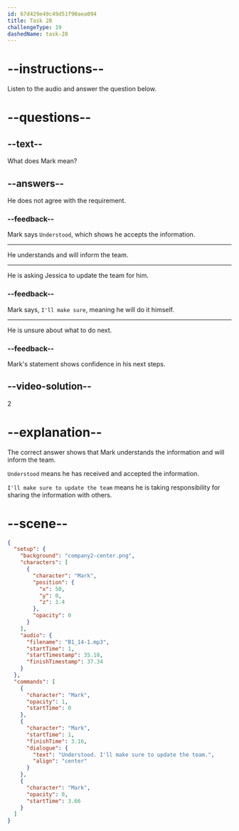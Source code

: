```yaml
---
id: 67d429e49c49d51f90aea094
title: Task 28
challengeType: 19
dashedName: task-28
---
```


<!-- (Audio) Mark: Understood. I'll make sure to update the team. -->

# --instructions--

Listen to the audio and answer the question below.

# --questions--

## --text--

What does Mark mean?

## --answers--

He does not agree with the requirement.

### --feedback--

Mark says `Understood`, which shows he accepts the information.

---

He understands and will inform the team.

---

He is asking Jessica to update the team for him.

### --feedback--

Mark says, `I'll make sure`, meaning he will do it himself.

---

He is unsure about what to do next.

### --feedback--

Mark's statement shows confidence in his next steps.

## --video-solution--

2

# --explanation--

The correct answer shows that Mark understands the information and will inform the team.

`Understood` means he has received and accepted the information.

`I'll make sure to update the team` means he is taking responsibility for sharing the information with others.

# --scene--

```json
{
  "setup": {
    "background": "company2-center.png",
    "characters": [
      {
        "character": "Mark",
        "position": {
          "x": 50,
          "y": 0,
          "z": 1.4
        },
        "opacity": 0
      }
    ],
    "audio": {
      "filename": "B1_14-1.mp3",
      "startTime": 1,
      "startTimestamp": 35.18,
      "finishTimestamp": 37.34
    }
  },
  "commands": [
    {
      "character": "Mark",
      "opacity": 1,
      "startTime": 0
    },
    {
      "character": "Mark",
      "startTime": 1,
      "finishTime": 3.16,
      "dialogue": {
        "text": "Understood. I'll make sure to update the team.",
        "align": "center"
      }
    },
    {
      "character": "Mark",
      "opacity": 0,
      "startTime": 3.66
    }
  ]
}
```
